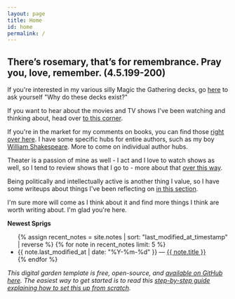 ```yaml
---
layout: page
title: Home
id: home
permalink: /
---
```


## There’s rosemary, that’s for remembrance. Pray you, love, remember. (4.5.199-200)



If you're interested in my various silly Magic the Gathering decks, go [here](https://rosemarysprigs.netlify.app/whydothesedecksexisthub) to ask yourself "Why do these decks exist?"    

If you want to hear about the movies and TV shows I've been watching and thinking about, head over [to this corner]().    

If you're in the market for my comments on books, you can find those [right over here](). I have some specific hubs for entire authors, such as my boy [William Shakespeare](). More to come on individual author hubs.    

Theater is a passion of mine as well - I act and I love to watch shows as well, so I tend to review shows that I go to - more about that [over this way]().  

Being politically and intellectually active is another thing I value, so I have some writeups about things I've been reflecting on [in this section]().  

I'm sure more will come as I think about it and find more things I think are worth writing about. I'm glad you're here.  

<strong>Newest Sprigs</strong>

<ul>
  {% assign recent_notes = site.notes | sort: "last_modified_at_timestamp" | reverse %}
  {% for note in recent_notes limit: 5 %}
    <li>
      {{ note.last_modified_at | date: "%Y-%m-%d" }} — <a class="internal-link" href="{{ site.baseurl }}{{ note.url }}">{{ note.title }}</a>
    </li>
  {% endfor %}
</ul>

_This digital garden template is free, open-source, and [available on GitHub here](https://github.com/maximevaillancourt/digital-garden-jekyll-template). The easiest way to get started is to read this [step-by-step guide explaining how to set this up from scratch](https://maximevaillancourt.com/blog/setting-up-your-own-digital-garden-with-jekyll)._

<style>
  .wrapper {
    max-width: 46em;
  }
</style>
